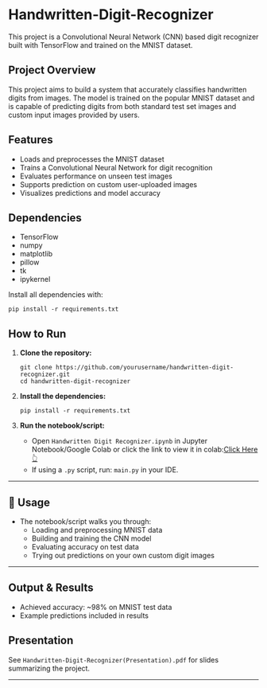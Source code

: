 # Handwritten-Digit-Recognizer

This project is a Convolutional Neural Network (CNN) based digit recognizer built with TensorFlow and trained on the MNIST dataset.


## Project Overview

This project aims to build a system that accurately classifies handwritten digits from images. The model is trained on the popular MNIST dataset and is capable of predicting digits from both standard test set images and custom input images provided by users.



## Features

- Loads and preprocesses the MNIST dataset
- Trains a Convolutional Neural Network for digit recognition
- Evaluates performance on unseen test images
- Supports prediction on custom user-uploaded images
- Visualizes predictions and model accuracy

## Dependencies

- TensorFlow
- numpy
- matplotlib
- pillow
- tk
- ipykernel

Install all dependencies with:
```
pip install -r requirements.txt
```

## How to Run

1. **Clone the repository:**
    ```
    git clone https://github.com/yourusername/handwritten-digit-recognizer.git
    cd handwritten-digit-recognizer
    ```

2. **Install the dependencies:**
    ```
    pip install -r requirements.txt
    ```

3. **Run the notebook/script:**
    - Open `Handwritten Digit Recognizer.ipynb` in Jupyter Notebook/Google Colab or click the link to view it in colab:[Click Here 👆](https://colab.research.google.com/drive/1DNnk9IyRta9K9pcw5lELfE4mqu1wI2RT?usp=sharing)
    - If using a `.py` script, run: `main.py` in your IDE.

---

## 📝 Usage

- The notebook/script walks you through:
    - Loading and preprocessing MNIST data
    - Building and training the CNN model
    - Evaluating accuracy on test data
    - Trying out predictions on your own custom digit images

---

## Output & Results

- Achieved accuracy: ~98% on MNIST test data
- Example predictions included in results

## Presentation

See `Handwritten-Digit-Recognizer(Presentation).pdf` for slides summarizing the project.

---

